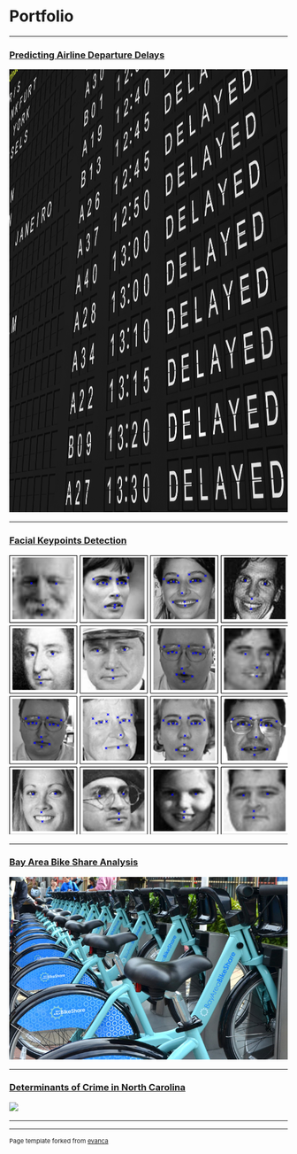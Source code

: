 # Portfolio

---
### [Predicting Airline Departure Delays](/sample_page)
<img src="images/Delayed.jpg?raw=true" width="800" height="800"/>

---
### [Facial Keypoints Detection](/pdf/sample_presentation.pdf)
<img src="images/Facial_Keypoints_Kaggle2.png?raw=true"/>

---
### [Bay Area Bike Share Analysis](http://example.com/)
<img src="images/BikeShare.jpg?raw=true"/>

---
### [Determinants of Crime in North Carolina](http://example.com/)
<img src="images/dummy_thumbnail.jpg?raw=true"/>

---






---
<p style="font-size:11px">Page template forked from <a href="https://github.com/evanca/quick-portfolio">evanca</a></p>

